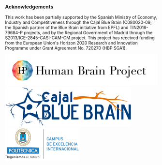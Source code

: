 ### Acknowledgements

This work has been partially supported by the Spanish Ministry of Economy, Industry and Competitiveness through the Cajal Blue Brain (C080020-09; the Spanish partner of the Blue Brain initiative from EPFL) and TIN2016-79684-P projects, and by the Regional Government of Madrid through the S2013/ICE-2845-CASI-CAM-CM project. This project has received funding from the European Union's Horizon 2020 Research and Innovation Programme under Grant Agreement No. 720270 (HBP SGA1).


![hbp-logo](images/hbp-logo.png)
![cajal-logo](images/cajal-logo.png)
![upm-logo](images/logo_upm.png)
